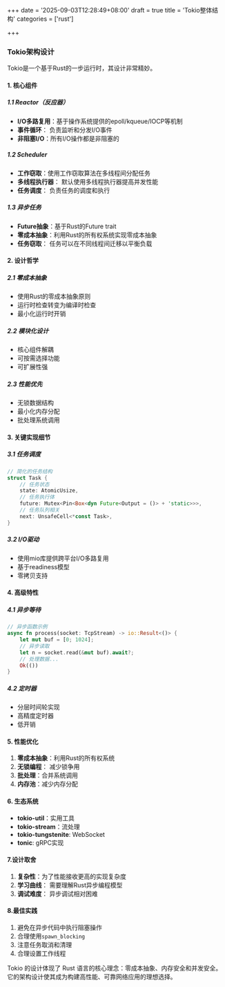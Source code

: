 +++
date = '2025-09-03T12:28:49+08:00'
draft = true
title = 'Tokio整体结构'
categories = ['rust']

+++

### Tokio架构设计

Tokio是一个基于Rust的一步运行时，其设计非常精妙。

#### 1. 核心组件

##### 1.1 Reactor（反应器）

* **I/O多路复用**：基于操作系统提供的epoll/kqueue/IOCP等机制
* **事件循环**： 负责监听和分发I/O事件
* **非阻塞I/O**：所有I/O操作都是非阻塞的

##### 1.2 Scheduler

* **工作窃取**：使用工作窃取算法在多线程间分配任务
* **多线程执行器**： 默认使用多线程执行器提高并发性能
* **任务调度**： 负责任务的调度和执行

##### 1.3 异步任务

* **Future抽象**：基于Rust的Future trait
* **零成本抽象**：利用Rust的所有权系统实现零成本抽象
* **任务窃取**： 任务可以在不同线程间迁移以平衡负载

#### 2. 设计哲学

##### 2.1 零成本抽象

* 使用Rust的零成本抽象原则
* 运行时检查转变为编译时检查
* 最小化运行时开销

##### 2.2 模块化设计

* 核心组件解耦
* 可按需选择功能
* 可扩展性强

##### 2.3 性能优先

* 无锁数据结构
* 最小化内存分配
* 批处理系统调用

#### 3. 关键实现细节

##### 3.1 任务调度

```rust
// 简化的任务结构
struct Task {
    // 任务状态
    state: AtomicUsize,
    // 任务执行体
    future: Mutex<Pin<Box<dyn Future<Output = ()> + 'static>>>,
    // 任务队列相关
    next: UnsafeCell<*const Task>,
}
```

##### 3.2 I/O驱动

* 使用mio库提供跨平台I/O多路复用
* 基于readiness模型
* 零拷贝支持

#### 4. 高级特性

##### 4.1 异步等待

```rust
// 异步函数示例
async fn process(socket: TcpStream) -> io::Result<()> {
    let mut buf = [0; 1024];
    // 异步读取
    let n = socket.read(&mut buf).await?;
    // 处理数据...
    Ok(())
}
```

##### 4.2 定时器

* 分层时间轮实现
* 高精度定时器
* 低开销

#### 5. 性能优化

1. **零成本抽象**：利用Rust的所有权系统
2. **无锁编程**： 减少锁争用
3. **批处理**：合并系统调用
4. **内存池**：减少内存分配

#### 6. 生态系统

* **tokio-util**：实用工具
* **tokio-stream**：流处理
* **tokio-tungstenite**: WebSocket
* **tonic**: gRPC实现

#### 7.设计取舍

1. **复杂性**：为了性能接收更高的实现复杂度
2. **学习曲线**： 需要理解Rust异步编程模型
3. **调试难度**： 异步调试相对困难

#### 8.最佳实践

1. 避免在异步代码中执行阻塞操作
2. 合理使用`spawn_blocking`
3. 注意任务取消和清理
4. 合理设置工作线程

Tokio 的设计体现了 Rust 语言的核心理念：零成本抽象、内存安全和并发安全。它的架构设计使其成为构建高性能、可靠网络应用的理想选择。

